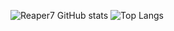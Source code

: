 
![Reaper7 GitHub stats](https://github-readme-stats-sigma-five.vercel.app/api?username=reaper7&show_icons=true) ![Top Langs](https://github-readme-stats-sigma-five.vercel.app/api/top-langs/?username=reaper7)


<!--
**reaper7/reaper7** is a ✨ _special_ ✨ repository because its `README.md` (this file) appears on your GitHub profile.

Here are some ideas to get you started:

- 🔭 I’m currently working on ...
- 🌱 I’m currently learning ...
- 👯 I’m looking to collaborate on ...
- 🤔 I’m looking for help with ...
- 💬 Ask me about ...
- 📫 How to reach me: ...
- 😄 Pronouns: ...
- ⚡ Fun fact: ...
-->
